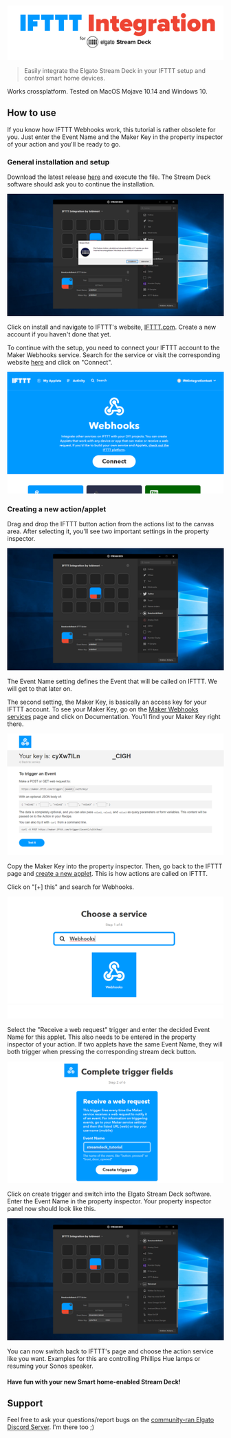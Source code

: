 ![IFTTT Integration for Elgato Stream Deck](resources/readme/integration-logo.png "IFTTT Integration for Elgato Stream Deck")
> Easily integrate the Elgato Stream Deck in your IFTTT setup and control smart home devices.

Works crossplatform. Tested on MacOS Mojave 10.14 and Windows 10.

## How to use

If you know how IFTTT Webhooks work, this tutorial is rather obsolete for you. Just enter the Event Name and the Maker Key in the property inspector of your action and you'll be ready to go.

### General installation and setup
Download the latest release [here](https://github.com/tobimori/streamdeck-ifttt/releases/latest "Hello from the other side...") and execute the file. The Stream Deck software should ask you to continue the installation.

![Installation](resources/readme/installation.png)

Click on install and navigate to IFTTT's website, [IFTTT.com](https://ifttt.com).
Create a new account if you haven't done that yet. 

To continue with the setup, you need to connect your IFTTT account to the Maker Webhooks service. Search for the service or visit the corresponding website [here](https://ifttt.com/services/maker_webhooks) and click on "Connect".

![Connect](resources/readme/connect.png)

### Creating a new action/applet

Drag and drop the IFTTT button action from the actions list to the canvas area.
After selecting it, you'll see two important settings in the property inspector. 

![Settings](resources/readme/settings.png)

The Event Name setting defines the Event that will be called on IFTTT. We will get to that later on.

The second setting, the Maker Key, is basically an access key for your IFTTT account. To see your Maker Key, go on the [Maker Webhooks services]() page and click on Documentation. You'll find your Maker Key right there.

![Documentation](resources/readme/documentation.png)

Copy the Maker Key into the property inspector. Then, go back to the IFTTT page and [create a new applet](https://ifttt.com/create). This is how actions are called on IFTTT. 

Click on "[+] this" and search for Webhooks.

![Search](resources/readme/search.png)

Select the "Receive a web request" trigger and enter the decided Event Name for this applet. This also needs to be entered in the property inspector of your action. If two applets have the same Event Name, they will both trigger when pressing the corresponding stream deck button.

![Event Name](resources/readme/eventname.png)

Click on create trigger and switch into the Elgato Stream Deck software. Enter the Event Name in the property inspector. Your property inspector panel now should look like this.

![Property Inspector](resources/readme/done.png)

You can now switch back to IFTTT's page and choose the action service like you want. Examples for this are controlling Phillips Hue lamps or resuming your Sonos speaker.

#### Have fun with your new Smart home-enabled Stream Deck! 

## Support

Feel free to ask your questions/report bugs on the [community-ran Elgato Discord Server](https://discord.gg/aWVu2eM). I'm there too ;)
